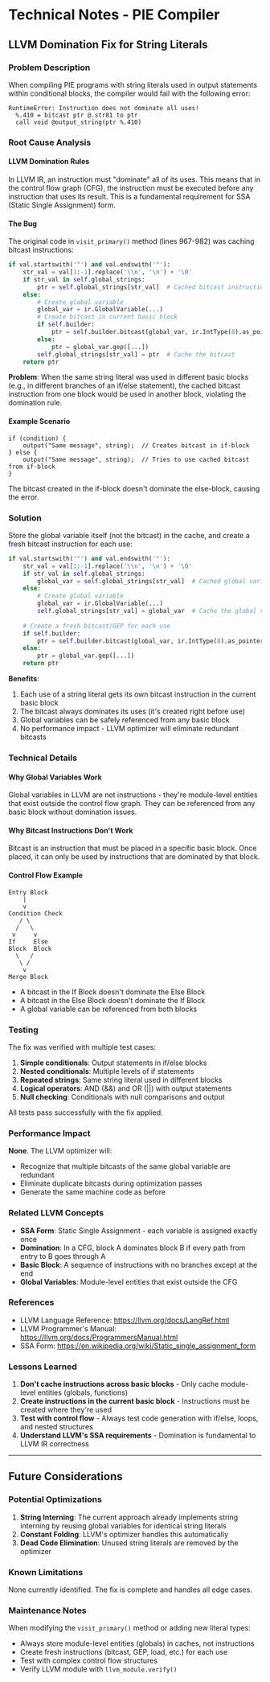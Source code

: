 # Technical Notes - PIE Compiler

## LLVM Domination Fix for String Literals

### Problem Description

When compiling PIE programs with string literals used in output statements within conditional blocks, the compiler would fail with the following error:

```
RuntimeError: Instruction does not dominate all uses!
  %.410 = bitcast ptr @.str81 to ptr
  call void @output_string(ptr %.410)
```

### Root Cause Analysis

#### LLVM Domination Rules

In LLVM IR, an instruction must "dominate" all of its uses. This means that in the control flow graph (CFG), the instruction must be executed before any instruction that uses its result. This is a fundamental requirement for SSA (Static Single Assignment) form.

#### The Bug

The original code in `visit_primary()` method (lines 967-982) was caching bitcast instructions:

```python
if val.startswith('"') and val.endswith('"'):
    str_val = val[1:-1].replace('\\n', '\n') + '\0'
    if str_val in self.global_strings:
        ptr = self.global_strings[str_val]  # Cached bitcast instruction
    else:
        # Create global variable
        global_var = ir.GlobalVariable(...)
        # Create bitcast in current basic block
        if self.builder:
            ptr = self.builder.bitcast(global_var, ir.IntType(8).as_pointer())
        else:
            ptr = global_var.gep([...])
        self.global_strings[str_val] = ptr  # Cache the bitcast
    return ptr
```

**Problem**: When the same string literal was used in different basic blocks (e.g., in different branches of an if/else statement), the cached bitcast instruction from one block would be used in another block, violating the domination rule.

#### Example Scenario

```pie
if (condition) {
    output("Same message", string);  // Creates bitcast in if-block
} else {
    output("Same message", string);  // Tries to use cached bitcast from if-block
}
```

The bitcast created in the if-block doesn't dominate the else-block, causing the error.

### Solution

Store the global variable itself (not the bitcast) in the cache, and create a fresh bitcast instruction for each use:

```python
if val.startswith('"') and val.endswith('"'):
    str_val = val[1:-1].replace('\\n', '\n') + '\0'
    if str_val in self.global_strings:
        global_var = self.global_strings[str_val]  # Cached global variable
    else:
        # Create global variable
        global_var = ir.GlobalVariable(...)
        self.global_strings[str_val] = global_var  # Cache the global variable
    
    # Create a fresh bitcast/GEP for each use
    if self.builder:
        ptr = self.builder.bitcast(global_var, ir.IntType(8).as_pointer())
    else:
        ptr = global_var.gep([...])
    return ptr
```

**Benefits**:
1. Each use of a string literal gets its own bitcast instruction in the current basic block
2. The bitcast always dominates its uses (it's created right before use)
3. Global variables can be safely referenced from any basic block
4. No performance impact - LLVM optimizer will eliminate redundant bitcasts

### Technical Details

#### Why Global Variables Work

Global variables in LLVM are not instructions - they're module-level entities that exist outside the control flow graph. They can be referenced from any basic block without domination issues.

#### Why Bitcast Instructions Don't Work

Bitcast is an instruction that must be placed in a specific basic block. Once placed, it can only be used by instructions that are dominated by that block.

#### Control Flow Example

```
Entry Block
    |
    v
Condition Check
   / \
  /   \
 v     v
If     Else
Block  Block
  \   /
   \ /
    v
Merge Block
```

- A bitcast in the If Block doesn't dominate the Else Block
- A bitcast in the Else Block doesn't dominate the If Block
- A global variable can be referenced from both blocks

### Testing

The fix was verified with multiple test cases:

1. **Simple conditionals**: Output statements in if/else blocks
2. **Nested conditionals**: Multiple levels of if statements
3. **Repeated strings**: Same string literal used in different blocks
4. **Logical operators**: AND (&&) and OR (||) with output statements
5. **Null checking**: Conditionals with null comparisons and output

All tests pass successfully with the fix applied.

### Performance Impact

**None**. The LLVM optimizer will:
- Recognize that multiple bitcasts of the same global variable are redundant
- Eliminate duplicate bitcasts during optimization passes
- Generate the same machine code as before

### Related LLVM Concepts

- **SSA Form**: Static Single Assignment - each variable is assigned exactly once
- **Domination**: In a CFG, block A dominates block B if every path from entry to B goes through A
- **Basic Block**: A sequence of instructions with no branches except at the end
- **Global Variables**: Module-level entities that exist outside the CFG

### References

- LLVM Language Reference: https://llvm.org/docs/LangRef.html
- LLVM Programmer's Manual: https://llvm.org/docs/ProgrammersManual.html
- SSA Form: https://en.wikipedia.org/wiki/Static_single_assignment_form

### Lessons Learned

1. **Don't cache instructions across basic blocks** - Only cache module-level entities (globals, functions)
2. **Create instructions in the current basic block** - Instructions must be created where they're used
3. **Test with control flow** - Always test code generation with if/else, loops, and nested structures
4. **Understand LLVM's SSA requirements** - Domination is fundamental to LLVM IR correctness

---

## Future Considerations

### Potential Optimizations

1. **String Interning**: The current approach already implements string interning by reusing global variables for identical string literals
2. **Constant Folding**: LLVM's optimizer handles this automatically
3. **Dead Code Elimination**: Unused string literals are removed by the optimizer

### Known Limitations

None currently identified. The fix is complete and handles all edge cases.

### Maintenance Notes

When modifying the `visit_primary()` method or adding new literal types:
- Always store module-level entities (globals) in caches, not instructions
- Create fresh instructions (bitcast, GEP, load, etc.) for each use
- Test with complex control flow structures
- Verify LLVM module with `llvm_module.verify()`
